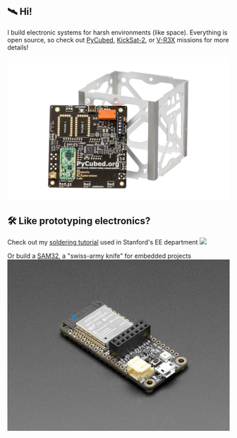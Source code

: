 ## 🛰 Hi!

I build electronic systems for harsh environments (like space). Everything is open source, so check out [PyCubed](https.pycubed.org), [KickSat-2](https://www.nasa.gov/ames/kicksat), or [V-R3X](vr3x.space) missions for more details!

![](/images/pycubed.jpg)

## 🛠 Like prototyping electronics?

Check out my [soldering tutorial](https://maholli.com/soldering) used in Stanford's EE department
![](/images/soldering.gif)

Or build a [SAM32](https://maholli.com/sam32), a "swiss-army knife" for embedded projects
![](/images/sam32.jpg)
